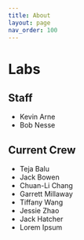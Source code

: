 ```yaml
---
title: About
layout: page
nav_order: 100
---
```


# Labs

## Staff

- Kevin Arne
- Bob Nesse

## Current Crew

- Teja Balu
- Jack Bowen
- Chuan-Li Chang
- Garrett Millaway
- Tiffany Wang
- Jessie Zhao
- Jack Hatcher
- Lorem Ipsum
